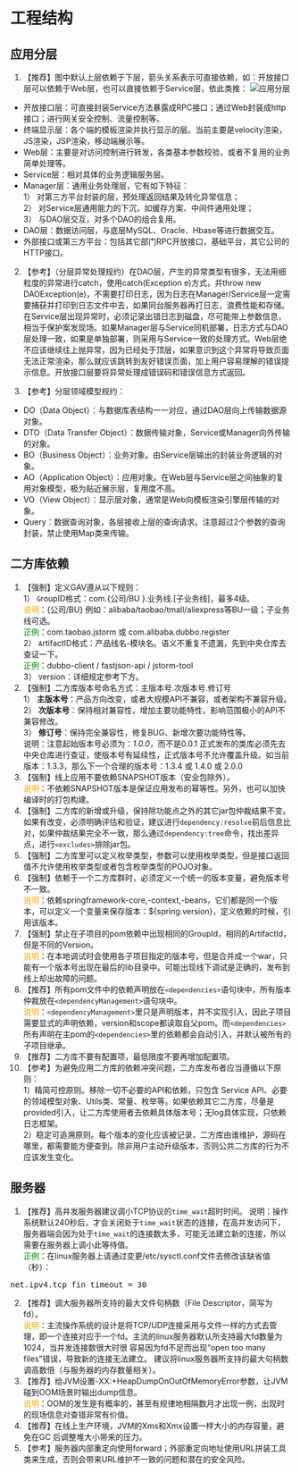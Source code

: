 # 工程结构
## 应用分层 
1. 【推荐】图中默认上层依赖于下层，箭头关系表示可直接依赖，如：开放接口层可以依赖于Web层，也可以直接依赖于Service层，依此类推：
 ![应用分层](/alibabaLevel.png)
 - 开放接口层：可直接封装Service方法暴露成RPC接口；通过Web封装成http接口；进行网关安全控制、流量控制等。 
 - 终端显示层：各个端的模板渲染并执行显示的层。当前主要是velocity渲染，JS渲染，JSP渲染，移动端展示等。 
 - Web层：主要是对访问控制进行转发，各类基本参数校验，或者不复用的业务简单处理等。 
 - Service层：相对具体的业务逻辑服务层。 
 - Manager层：通用业务处理层，它有如下特征：
 <br>1） 对第三方平台封装的层，预处理返回结果及转化异常信息；
 <br>2） 对Service层通用能力的下沉，如缓存方案、中间件通用处理；
 <br>3） 与DAO层交互，对多个DAO的组合复用。
 - DAO层：数据访问层，与底层MySQL、Oracle、Hbase等进行数据交互。 
 - 外部接口或第三方平台：包括其它部门RPC开放接口，基础平台，其它公司的HTTP接口。

2. 【参考】（分层异常处理规约）在DAO层，产生的异常类型有很多，无法用细粒度的异常进行catch，使用catch(Exception e)方式，并throw new DAOException(e)，不需要打印日志，因为日志在Manager/Service层一定需要捕获并打印到日志文件中去，如果同台服务器再打日志，浪费性能和存储。在Service层出现异常时，必须记录出错日志到磁盘，尽可能带上参数信息，相当于保护案发现场。如果Manager层与Service同机部署，日志方式与DAO层处理一致，如果是单独部署，则采用与Service一致的处理方式。Web层绝不应该继续往上抛异常，因为已经处于顶层，如果意识到这个异常将导致页面无法正常渲染，那么就应该跳转到友好错误页面，加上用户容易理解的错误提示信息。开放接口层要将异常处理成错误码和错误信息方式返回。

3. 【参考】分层领域模型规约：
  - DO（Data Object）：与数据库表结构一一对应，通过DAO层向上传输数据源对象。
  - DTO（Data Transfer Object）：数据传输对象，Service或Manager向外传输的对象。
  - BO（Business Object）：业务对象。由Service层输出的封装业务逻辑的对象。
  - AO（Application Object）：应用对象。在Web层与Service层之间抽象的复用对象模型，极为贴近展示层，复用度不高。
  - VO（View Object）：显示层对象，通常是Web向模板渲染引擎层传输的对象。
  - Query：数据查询对象，各层接收上层的查询请求。注意超过2个参数的查询封装，禁止使用Map类来传输。
## 二方库依赖

1. 【强制】定义GAV遵从以下规则：  
1） `G`roupID格式：com.{公司/BU }.业务线.[子业务线]，最多4级。   
<span style="color:orange">说明</span>：{公司/BU} 例如：alibaba/taobao/tmall/aliexpress等BU一级；子业务线可选。   
<span style="color:green">正例</span>：com.taobao.jstorm 或 com.alibaba.dubbo.register
<br>2） `A`rtifactID格式：产品线名-模块名。语义不重复不遗漏，先到中央仓库去查证一下。
<br><span style="color:green">正例</span>：dubbo-client / fastjson-api / jstorm-tool  
3） `V`ersion：详细规定参考下方。 
2. 【强制】二方库版本号命名方式：主版本号.次版本号.修订号  
1） <strong>主版本号</strong>：产品方向改变，或者大规模API不兼容，或者架构不兼容升级。   
2） <strong>次版本号</strong>：保持相对兼容性，增加主要功能特性，影响范围极小的API不兼容修改。  
3） <strong>修订号</strong>：保持完全兼容性，修复BUG、新增次要功能特性等。  
说明：注意起始版本号必须为：*1.0.0*，而不是0.0.1   正式发布的类库必须先去中央仓库进行查证，使版本号有延续性，正式版本号不允许覆盖升级。如当前版本：1.3.3，那么下一个合理的版本号：1.3.4 或 1.4.0 或 2.0.0 
3. 【强制】线上应用不要依赖SNAPSHOT版本（安全包除外）。<br>
<span style="color:orange">说明</span>：不依赖SNAPSHOT版本是保证应用发布的幂等性。另外，也可以加快编译时的打包构建。  
4. 【强制】二方库的新增或升级，保持除功能点之外的其它jar包仲裁结果不变。如果有改变，必须明确评估和验证，建议进行`dependency:resolve`前后信息比对，如果仲裁结果完全不一致，那么通过`dependency:tree`命令，找出差异点，进行`<excludes>`排除jar包。 
5. 【强制】二方库里可以定义枚举类型，参数可以使用枚举类型，但是接口返回值不允许使用枚举类型或者包含枚举类型的POJO对象。 
6. 【强制】依赖于一个二方库群时，必须定义一个统一的版本变量，避免版本号不一致。 <br>
<span style="color:orange">说明</span>：依赖springframework-core,-context,-beans，它们都是同一个版本，可以定义一个变量来保存版本：${spring.version}，定义依赖的时候，引用该版本。
7. 【强制】禁止在子项目的pom依赖中出现相同的GroupId，相同的ArtifactId，但是不同的Version。
<br><span style="color:orange">说明</span>：在本地调试时会使用各子项目指定的版本号，但是合并成一个war，只能有一个版本号出现在最后的lib目录中。可能出现线下调试是正确的，发布到线上却出故障的问题。 
8. 【推荐】所有pom文件中的依赖声明放在`<dependencies>`语句块中，所有版本仲裁放在`<dependencyManagement>`语句块中。 
<br><span style="color:orange">说明</span>：`<dependencyManagement>`里只是声明版本，并不实现引入，因此子项目需要显式的声明依赖，version和scope都读取自父pom。而`<dependencies>`所有声明在主pom的`<dependencies>`里的依赖都会自动引入，并默认被所有的子项目继承。 
9. 【推荐】二方库不要有配置项，最低限度不要再增加配置项。 
10. 【参考】为避免应用二方库的依赖冲突问题，二方库发布者应当遵循以下原则：<br> 
1）精简可控原则。移除一切不必要的API和依赖，只包含 Service API、必要的领域模型对象、Utils类、常量、枚举等。如果依赖其它二方库，尽量是provided引入，让二方库使用者去依赖具体版本号；无log具体实现，只依赖日志框架。<br>
2）稳定可追溯原则。每个版本的变化应该被记录，二方库由谁维护，源码在哪里，都需要能方便查到。除非用户主动升级版本，否则公共二方库的行为不应该发生变化。  
## 服务器
1. 【推荐】高并发服务器建议调小TCP协议的`time_wait`超时时间。 说明：操作系统默认240秒后，才会关闭处于`time_wait`状态的连接，在高并发访问下，服务器端会因为处于`time_wait`的连接数太多，可能无法建立新的连接，所以需要在服务器上调小此等待值。 
<br><span style="color:green">正例</span>：在linux服务器上请通过变更/etc/sysctl.conf文件去修改该缺省值（秒）：
  <pre>net.ipv4.tcp_fin_timeout = 30</pre>
2. 【推荐】调大服务器所支持的最大文件句柄数（File Descriptor，简写为fd）。 
<br><span style="color:orange">说明</span>：主流操作系统的设计是将TCP/UDP连接采用与文件一样的方式去管理，即一个连接对应于一个fd。主流的linux服务器默认所支持最大fd数量为1024，当并发连接数很大时很
容易因为fd不足而出现“open too many files”错误，导致新的连接无法建立。 建议将linux服务器所支持的最大句柄数调高数倍（与服务器的内存数量相关）。 
3. 【推荐】给JVM设置-XX:+HeapDumpOnOutOfMemoryError参数，让JVM碰到OOM场景时输出dump信息。 
<br><span style="color:orange">说明</span>：OOM的发生是有概率的，甚至有规律地相隔数月才出现一例，出现时的现场信息对查错非常有价值。 
4. 【推荐】在线上生产环境，JVM的Xms和Xmx设置一样大小的内存容量，避免在GC 后调整堆大小带来的压力。 
5. 【参考】服务器内部重定向使用forward；外部重定向地址使用URL拼装工具类来生成，否则会带来URL维护不一致的问题和潜在的安全风险。 